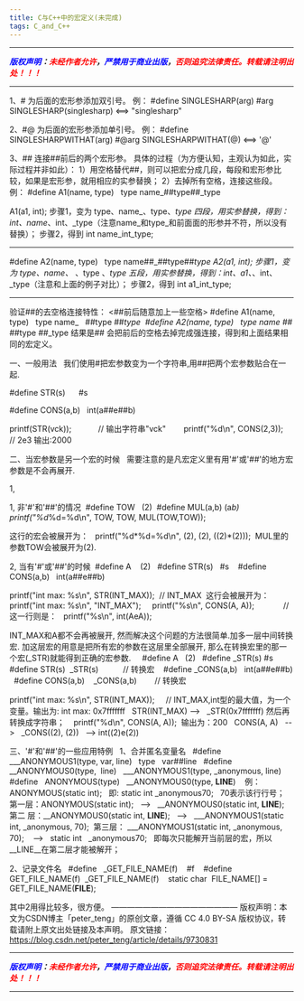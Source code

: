 ```yaml
---
title: C与C++中的宏定义(未完成)
tags: C_and_C++
---
```


------

***<font color=blue>版权声明</font>：<font color=red>未经作者允许</font>，<font color=blue>严禁用于商业出版</font>，<font color=red>否则追究法律责任。转载请注明出处！！！</font>***

------


1、#
为后面的宏形参添加双引号。
例：
#define SINGLESHARP(arg) #arg
SINGLESHARP(singlesharp) <==> "singlesharp"

2、#@
为后面的宏形参添加单引号。
例：
#define SINGLESHARPWITHAT(arg) #@arg
SINGLESHARPWITHAT(@) <==> '@'

3、##
连接##前后的两个宏形参。
具体的过程（为方便认知，主观认为如此，实际过程并非如此）：
1）用空格替代##，则可以把宏分成几段，每段和宏形参比较，如果是宏形参，就用相应的实参替换；
2）去掉所有空格，连接这些段。
例：
#define A1(name, type)   type name_##type##_type

A1(a1, int);
步骤1，变为
type、name_、type、_type 四段，用实参替换，得到：int、name_、int、_type（注意name_和type_和前面面的形参并不符，所以没有替换）；
步骤2，得到
int name_int_type;

-------------------------------------------------------------------------------

#define A2(name, type)   type name##_##type##_type
A2(a1, int);
步骤1，变为
type、name、_ 、type 、_type 五段，用实参替换，得到：int、a1、_、int、_type（注意和上面的例子对比）；
步骤2，得到
int a1_int_type;

-------------------------------------------------------------------------------

验证##的去空格连接特性：
<##前后随意加上一些空格>
#define A1(name, type)   type name_   ##type ##_type 
#define A2(name, type)   type name ##_ ##type ##_type
结果是## 会把前后的空格去掉完成强连接，得到和上面结果相同的宏定义。


一、一般用法   我们使用#把宏参数变为一个字符串,用##把两个宏参数贴合在一起.

#define STR(s)      #s  

#define CONS(a,b)   int(a##e##b)

printf(STR(vck));            // 输出字符串"vck"       
printf("%d\n", CONS(2,3));   // 2e3 输出:2000 



二、当宏参数是另一个宏的时候   需要注意的是凡宏定义里有用'#'或'##'的地方宏参数是不会再展开.

1, 

1, 非'#'和'##'的情况 
#define TOW   (2) 
#define MUL(a,b) (a*b)
printf("%d*%d=%d\n", TOW, TOW, MUL(TOW,TOW));  

这行的宏会被展开为：   printf("%d*%d=%d\n", (2), (2), ((2)*(2)));  MUL里的参数TOW会被展开为(2).

2, 当有'#'或'##'的时候 
#define A    (2)  
#define STR(s)   #s   
#define CONS(a,b)   int(a##e##b)

printf("int max: %s\n", STR(INT_MAX));  // INT_MAX  这行会被展开为：printf("int max: %s\n", "INT_MAX");    
printf("%s\n", CONS(A, A));             // 这一行则是：   printf("%s\n", int(AeA));

INT_MAX和A都不会再被展开, 然而解决这个问题的方法很简单.加多一层中间转换宏.
加这层宏的用意是把所有宏的参数在这层里全部展开, 那么在转换宏里的那一个宏(_STR)就能得到正确的宏参数.    
#define A   (2)  
#define _STR(s) #s   
#define STR(s)  _STR(s)           // 转换宏   
#define _CONS(a,b)   int(a##e##b)  
#define CONS(a,b)    _CONS(a,b)        // 转换宏 

printf("int max: %s\n", STR(INT_MAX));     // INT_MAX,int型的最大值，为一个变量。输出为: int max: 0x7fffffff   STR(INT_MAX) -->   _STR(0x7fffffff) 然后再转换成字符串；   
printf("%d\n", CONS(A, A));  输出为：200   CONS(A, A)   -->   _CONS((2), (2))   --> int((2)e(2)) 



三、'#'和'##'的一些应用特例  
1、合并匿名变量名  
#define   ___ANONYMOUS1(type, var, line)   type   var##line  
#define   __ANONYMOUS0(type,  line)   ___ANONYMOUS1(type, _anonymous, line)  
#define   ANONYMOUS(type)   __ANONYMOUS0(type, __LINE__)   
例：ANONYMOUS(static int);   即: static int _anonymous70;   70表示该行行号；
第一层：ANONYMOUS(static int);   -->   __ANONYMOUS0(static int, __LINE__);  
第二 层：__ANONYMOUS0(static int, __LINE__);   -->   ___ANONYMOUS1(static int, _anonymous, 70); 
第三层： ___ANONYMOUS1(static int, _anonymous, 70);    -->   static int   _anonymous70;  
即每次只能解开当前层的宏，所以__LINE__在第二层才能被解开；


2、记录文件名   #define   _GET_FILE_NAME(f)    #f   
#define   GET_FILE_NAME(f)  _GET_FILE_NAME(f)   
static char  FILE_NAME[] = GET_FILE_NAME(__FILE__); 

其中2用得比较多，很方便。
————————————————
版权声明：本文为CSDN博主「peter_teng」的原创文章，遵循 CC 4.0 BY-SA 版权协议，转载请附上原文出处链接及本声明。
原文链接：https://blog.csdn.net/peter_teng/article/details/9730831




------

***<font color=blue>版权声明</font>：<font color=red>未经作者允许</font>，<font color=blue>严禁用于商业出版</font>，<font color=red>否则追究法律责任。转载请注明出处！！！</font>***

------
